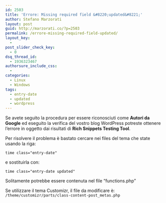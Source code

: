 ```yaml
---
id: 2503
title: 'Errore: Missing required field &#8220;updated&#8221;'
author: Stefano Marzorati
layout: post
guid: http://marzorati.co/?p=2503
permalink: /errore-missing-required-field-updated/
layout_key:
  - 
post_slider_check_key:
  - 0
dsq_thread_id:
  - 1936323467
authorsure_include_css:
  - 
categories:
  - Linux
  - Windows
tags:
  - entry-date
  - updated
  - wordpress
---
```

Se avete seguito la procedura per essere riconosciuti come **Autori da Google** ed eseguito la verifica del vostro blog WordPress potreste ottenere l&#8217;errore in oggetto dai risultati di **Rich Snippets Testing Tool**.

Per risolvere il problema è bastato cercare nei files del tema che state usando la riga:

`time class="entry-date"`

e sostituirla con:

`time class="entry-date updated"`

Solitamente potrebbe essere contenuta nel file &#8220;functions.php&#8221;

Se utilizzare il tema Customizr, il file da modificare è: `/theme/customizr/parts/class-content-post_metas.php`